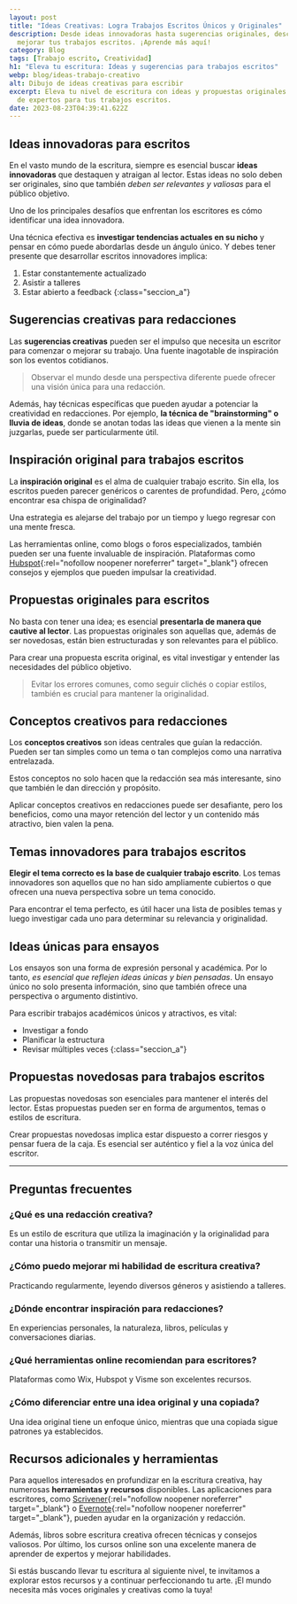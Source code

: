 ```yaml
---
layout: post
title: "Ideas Creativas: Logra Trabajos Escritos Únicos y Originales"
description: Desde ideas innovadoras hasta sugerencias originales, descubre cómo
  mejorar tus trabajos escritos. ¡Aprende más aquí!
category: Blog
tags: [Trabajo escrito, Creatividad]
h1: "Eleva tu escritura: Ideas y sugerencias para trabajos escritos"
webp: blog/ideas-trabajo-creativo
alt: Dibujo de ideas creativas para escribir
excerpt: Eleva tu nivel de escritura con ideas y propuestas originales. Consejos
  de expertos para tus trabajos escritos.
date: 2023-08-23T04:39:41.622Z
---
```

## Ideas innovadoras para escritos

En el vasto mundo de la escritura, siempre es esencial buscar **ideas innovadoras** que destaquen y atraigan al lector. Estas ideas no solo deben ser originales, sino que también *deben ser relevantes y valiosas* para el público objetivo.

Uno de los principales desafíos que enfrentan los escritores es cómo identificar una idea innovadora.

Una técnica efectiva es **investigar tendencias actuales en su nicho** y pensar en cómo puede abordarlas desde un ángulo único. Y debes tener presente que desarrollar escritos innovadores implica:

1. Estar constantemente actualizado
2. Asistir a talleres
3. Estar abierto a feedback
{:class="seccion_a"}

## Sugerencias creativas para redacciones

Las **sugerencias creativas** pueden ser el impulso que necesita un escritor para comenzar o mejorar su trabajo. Una fuente inagotable de inspiración son los eventos cotidianos.

> Observar el mundo desde una perspectiva diferente puede ofrecer una visión única para una redacción.

Además, hay técnicas específicas que pueden ayudar a potenciar la creatividad en redacciones. Por ejemplo, **la técnica de "brainstorming" o lluvia de ideas**, donde se anotan todas las ideas que vienen a la mente sin juzgarlas, puede ser particularmente útil.

## Inspiración original para trabajos escritos

La **inspiración original** es el alma de cualquier trabajo escrito. Sin ella, los escritos pueden parecer genéricos o carentes de profundidad. Pero, ¿cómo encontrar esa chispa de originalidad?

Una estrategia es alejarse del trabajo por un tiempo y luego regresar con una mente fresca.

Las herramientas online, como blogs o foros especializados, también pueden ser una fuente invaluable de inspiración. Plataformas como [Hubspot](https://blog.hubspot.es/marketing/paginas-de-equipos-creativas){:rel="nofollow noopener noreferrer" target="_blank"} ofrecen consejos y ejemplos que pueden impulsar la creatividad.

## Propuestas originales para escritos

No basta con tener una idea; es esencial **presentarla de manera que cautive al lector**. Las propuestas originales son aquellas que, además de ser novedosas, están bien estructuradas y son relevantes para el público.

Para crear una propuesta escrita original, es vital investigar y entender las necesidades del público objetivo.

> Evitar los errores comunes, como seguir clichés o copiar estilos, también es crucial para mantener la originalidad.

## Conceptos creativos para redacciones

Los **conceptos creativos** son ideas centrales que guían la redacción. Pueden ser tan simples como un tema o tan complejos como una narrativa entrelazada.

Estos conceptos no solo hacen que la redacción sea más interesante, sino que también le dan dirección y propósito.

Aplicar conceptos creativos en redacciones puede ser desafiante, pero los beneficios, como una mayor retención del lector y un contenido más atractivo, bien valen la pena.

## Temas innovadores para trabajos escritos

**Elegir el tema correcto es la base de cualquier trabajo escrito**. Los temas innovadores son aquellos que no han sido ampliamente cubiertos o que ofrecen una nueva perspectiva sobre un tema conocido.

Para encontrar el tema perfecto, es útil hacer una lista de posibles temas y luego investigar cada uno para determinar su relevancia y originalidad.

## Ideas únicas para ensayos

Los ensayos son una forma de expresión personal y académica. Por lo tanto, *es esencial que reflejen ideas únicas y bien pensadas*. Un ensayo único no solo presenta información, sino que también ofrece una perspectiva o argumento distintivo.

Para escribir trabajos académicos únicos y atractivos, es vital:

* Investigar a fondo
* Planificar la estructura
* Revisar múltiples veces
{:class="seccion_a"}

## Propuestas novedosas para trabajos escritos

Las propuestas novedosas son esenciales para mantener el interés del lector. Estas propuestas pueden ser en forma de argumentos, temas o estilos de escritura.

Crear propuestas novedosas implica estar dispuesto a correr riesgos y pensar fuera de la caja. Es esencial ser auténtico y fiel a la voz única del escritor.

----

## Preguntas frecuentes

### ¿Qué es una redacción creativa?

Es un estilo de escritura que utiliza la imaginación y la originalidad para contar una historia o transmitir un mensaje.

### ¿Cómo puedo mejorar mi habilidad de escritura creativa?

Practicando regularmente, leyendo diversos géneros y asistiendo a talleres.

### ¿Dónde encontrar inspiración para redacciones?

En experiencias personales, la naturaleza, libros, películas y conversaciones diarias.

### ¿Qué herramientas online recomiendan para escritores?

Plataformas como Wix, Hubspot y Visme son excelentes recursos.

### ¿Cómo diferenciar entre una idea original y una copiada?

Una idea original tiene un enfoque único, mientras que una copiada sigue patrones ya establecidos.

## Recursos adicionales y herramientas

Para aquellos interesados en profundizar en la escritura creativa, hay numerosas **herramientas y recursos** disponibles. Las aplicaciones para escritores, como [Scrivener](https://scrivener.es/que-es-scrivener/){:rel="nofollow noopener noreferrer" target="_blank"} o [Evernote](https://evernote.com/intl/es){:rel="nofollow noopener noreferrer" target="_blank"}, pueden ayudar en la organización y redacción.

Además, libros sobre escritura creativa ofrecen técnicas y consejos valiosos. Por último, los cursos online son una excelente manera de aprender de expertos y mejorar habilidades.

Si estás buscando llevar tu escritura al siguiente nivel, te invitamos a explorar estos recursos y a continuar perfeccionando tu arte. ¡El mundo necesita más voces originales y creativas como la tuya!
